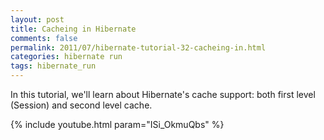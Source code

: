 ```yaml
---           
layout: post
title: Cacheing in Hibernate
comments: false
permalink: 2011/07/hibernate-tutorial-32-cacheing-in.html
categories: hibernate run
tags: hibernate_run
---
```


In this tutorial, we'll learn about Hibernate's cache support: both first level (Session) and second level cache.

{% include youtube.html param="ISi_OkmuQbs" %}